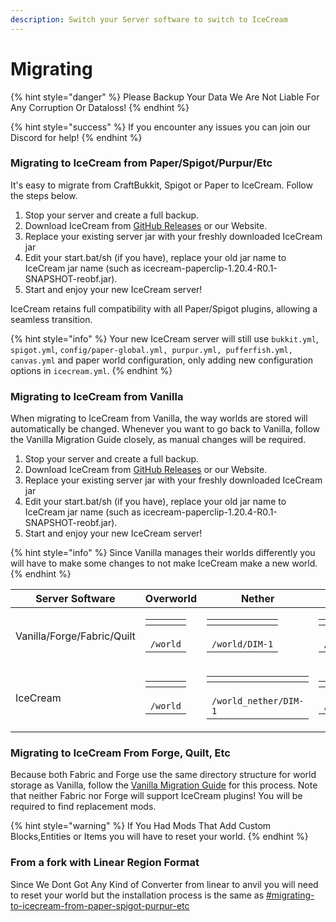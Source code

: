 ```yaml
---
description: Switch your Server software to switch to IceCream
---
```


# Migrating



{% hint style="danger" %}
Please Backup Your Data We Are Not Liable For Any Corruption Or Dataloss!
{% endhint %}

{% hint style="success" %}
If you encounter any issues you can join our Discord for help!
{% endhint %}



### Migrating to IceCream from Paper/Spigot/Purpur/Etc

It's easy to migrate from CraftBukkit, Spigot or Paper to IceCream. Follow the steps below.

1. Stop your server and create a full backup.
2. Download IceCream from [GitHub Releases](https://www.github.com/IceCreamMC/IceCream/releases/latest) or our Website.
3. Replace your existing server jar with your freshly downloaded IceCream jar
4. Edit your start.bat/sh (if you have), replace your old jar name to IceCream jar name (such as icecream-paperclip-1.20.4-R0.1-SNAPSHOT-reobf.jar).
5. Start and enjoy your new IceCream server!

IceCream retains full compatibility with all Paper/Spigot plugins, allowing a seamless transition.

{% hint style="info" %}
Your new IceCream server will still use `bukkit.yml`, `spigot.yml`, `config/paper-global.yml, purpur.yml, pufferfish.yml, canvas.yml` and paper world configuration, only adding new configuration options in `icecream.yml`.
{% endhint %}

### Migrating to IceCream from Vanilla

When migrating to IceCream from Vanilla, the way worlds are stored will automatically be changed. Whenever you want to go back to Vanilla, follow the Vanilla Migration Guide closely, as manual changes will be required.



1. Stop your server and create a full backup.
2. Download IceCream from [GitHub Releases](https://www.github.com/IceCreamMC/IceCream/releases/latest) or our Website.
3. Replace your existing server jar with your freshly downloaded IceCream jar
4. Edit your start.bat/sh (if you have), replace your old jar name to IceCream jar name (such as icecream-paperclip-1.20.4-R0.1-SNAPSHOT-reobf.jar).
5. Start and enjoy your new IceCream server!



{% hint style="info" %}
Since Vanilla manages their worlds differently you will have to make some changes to not make IceCream make a new world.
{% endhint %}

| Server Software            | Overworld                                                                                                                          | Nether                                                                                                                                          | End                                                                                                                                             |
| -------------------------- | ---------------------------------------------------------------------------------------------------------------------------------- | ----------------------------------------------------------------------------------------------------------------------------------------------- | ----------------------------------------------------------------------------------------------------------------------------------------------- |
| Vanilla/Forge/Fabric/Quilt | <p></p><table data-header-hidden><thead><tr><th></th></tr></thead><tbody><tr><td><br><code>/world</code></td></tr></tbody></table> | <p></p><table data-header-hidden><thead><tr><th></th></tr></thead><tbody><tr><td><br><code>/world/DIM-1</code></td></tr></tbody></table>        | <p></p><table data-header-hidden><thead><tr><th></th></tr></thead><tbody><tr><td><br><code>/world/DIM1</code></td></tr></tbody></table>         |
| IceCream                   | <p></p><table data-header-hidden><thead><tr><th></th></tr></thead><tbody><tr><td><br><code>/world</code></td></tr></tbody></table> | <p></p><table data-header-hidden><thead><tr><th></th></tr></thead><tbody><tr><td><br><code>/world_nether/DIM-1</code></td></tr></tbody></table> | <p></p><table data-header-hidden><thead><tr><th></th></tr></thead><tbody><tr><td><br><code>/world_the_end/DIM1</code></td></tr></tbody></table> |





### Migrating to IceCream From Forge, Quilt, Etc

Because both Fabric and Forge use the same directory structure for world storage as Vanilla, follow the [Vanilla Migration Guide](migrating.md#migrating-to-icecream-from-vanilla) for this process. Note that neither Fabric nor Forge will support IceCream plugins! You will be required to find replacement mods.

{% hint style="warning" %}
If You Had Mods That Add Custom Blocks,Entities or Items you will have to reset your world.
{% endhint %}



### From a fork with Linear Region Format

Since We Dont Got Any Kind of Converter from linear to anvil you will need to reset your world but the installation process is the same as [#migrating-to-icecream-from-paper-spigot-purpur-etc](migrating.md#migrating-to-icecream-from-paper-spigot-purpur-etc "mention")



